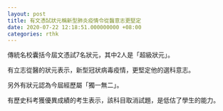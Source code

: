 ```yaml
---
layout: post
title: 有文憑試狀元稱新型肺炎疫情令從醫意志更堅定
date: 2020-07-22 12:18:51.000000000 +08:00
categories: rthk
---
```


傳統名校囊括今屆文憑試7名狀元，其中2人是「超級狀元」。

有立志從醫的狀元表示，新型冠狀病毒疫情，更堅定他的選科意志。

另外有狀元認為今屆經歷屬「獨一無二」。

有歷史科考獲優異成績的考生表示，該科目取消試題，是低估了學生的能力。
